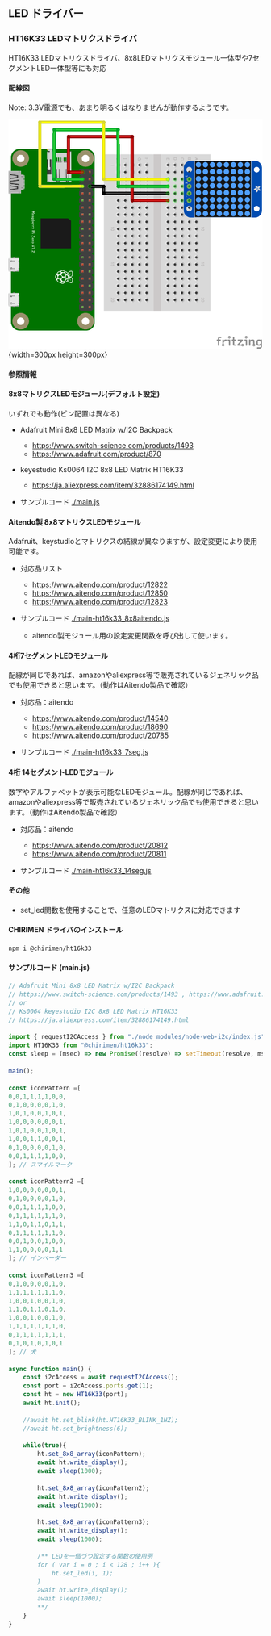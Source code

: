 ## LED ドライバー

### HT16K33 LEDマトリクスドライバ

HT16K33 LEDマトリクスドライバ、8x8LEDマトリクスモジュール一体型や7セグメントLED一体型等にも対応

#### 配線図

Note: 3.3V電源でも、あまり明るくはなりませんが動作するようです。

![配線図](./schematic.png "schematic"){width=300px height=300px}

#### 参照情報

#### 8x8マトリクスLEDモジュール(デフォルト設定)
いずれでも動作(ピン配置は異なる)
* Adafruit Mini 8x8 LED Matrix w/I2C Backpack
  * https://www.switch-science.com/products/1493
  * https://www.adafruit.com/product/870

* keyestudio Ks0064 I2C 8x8 LED Matrix HT16K33
  * https://ja.aliexpress.com/item/32886174149.html

* サンプルコード [./main.js](./main.js)

#### Aitendo製 8x8マトリクスLEDモジュール
Adafruit、keystudioとマトリクスの結線が異なりますが、設定変更により使用可能です。

* 対応品リスト
  * https://www.aitendo.com/product/12822
  * https://www.aitendo.com/product/12850
  * https://www.aitendo.com/product/12823

* サンプルコード [./main-ht16k33_8x8aitendo.js](./main-ht16k33_8x8aitendo.js)
  * aitendo製モジュール用の設定変更関数を呼び出して使います。

#### 4桁7セグメントLEDモジュール
配線が同じであれば、amazonやaliexpress等で販売されているジェネリック品でも使用できると思います。（動作はAitendo製品で確認）
* 対応品：aitendo
  * https://www.aitendo.com/product/14540
  * https://www.aitendo.com/product/18690
  * https://www.aitendo.com/product/20785

* サンプルコード [./main-ht16k33_7seg.js](./main-ht16k33_7seg.js)

#### 4桁 14セグメントLEDモジュール
数字やアルファベットが表示可能なLEDモジュール。配線が同じであれば、amazonやaliexpress等で販売されているジェネリック品でも使用できると思います。（動作はAitendo製品で確認）
* 対応品：aitendo
  * https://www.aitendo.com/product/20812
  * https://www.aitendo.com/product/20811

* サンプルコード [./main-ht16k33_14seg.js](./main-ht16k33_14seg.js)

#### その他
* set_led関数を使用することで、任意のLEDマトリクスに対応できます

#### CHIRIMEN ドライバのインストール

```shell
npm i @chirimen/ht16k33
```

#### サンプルコード (main.js)

```javascript
// Adafruit Mini 8x8 LED Matrix w/I2C Backpack
// https://www.switch-science.com/products/1493 , https://www.adafruit.com/product/870
// or
// Ks0064 keyestudio I2C 8x8 LED Matrix HT16K33
// https://ja.aliexpress.com/item/32886174149.html

import { requestI2CAccess } from "./node_modules/node-web-i2c/index.js";
import HT16K33 from "@chirimen/ht16k33";
const sleep = (msec) => new Promise((resolve) => setTimeout(resolve, msec));

main();

const iconPattern =[
0,0,1,1,1,1,0,0,
0,1,0,0,0,0,1,0,
1,0,1,0,0,1,0,1,
1,0,0,0,0,0,0,1,
1,0,1,0,0,1,0,1,
1,0,0,1,1,0,0,1,
0,1,0,0,0,0,1,0,
0,0,1,1,1,1,0,0,
]; // スマイルマーク

const iconPattern2 =[
1,0,0,0,0,0,0,1,
0,1,0,0,0,0,1,0,
0,0,1,1,1,1,0,0,
0,1,1,1,1,1,1,0,
1,1,0,1,1,0,1,1,
0,1,1,1,1,1,1,0,
0,0,1,0,0,1,0,0,
1,1,0,0,0,0,1,1
]; // インベーダー

const iconPattern3 =[
0,1,0,0,0,0,1,0,
1,1,1,1,1,1,1,0,
1,0,0,1,0,0,1,0,
1,1,0,1,1,0,1,0,
1,0,0,1,0,0,1,0,
1,1,1,1,1,1,1,0,
0,1,1,1,1,1,1,1,
0,1,0,1,0,1,0,1
]; // 犬

async function main() {
	const i2cAccess = await requestI2CAccess();
	const port = i2cAccess.ports.get(1);
	const ht = new HT16K33(port);
	await ht.init();
	
	//await ht.set_blink(ht.HT16K33_BLINK_1HZ);
	//await ht.set_brightness(6);
	
	while(true){
		ht.set_8x8_array(iconPattern);
		await ht.write_display();
		await sleep(1000);
		
		ht.set_8x8_array(iconPattern2);
		await ht.write_display();
		await sleep(1000);
		
		ht.set_8x8_array(iconPattern3);
		await ht.write_display();
		await sleep(1000);
		
		/** LEDを一個づつ設定する関数の使用例
		for ( var i = 0 ; i < 128 ; i++ ){
			ht.set_led(i, 1);
		}
		await ht.write_display();
		await sleep(1000);
		**/
	}
}
```
